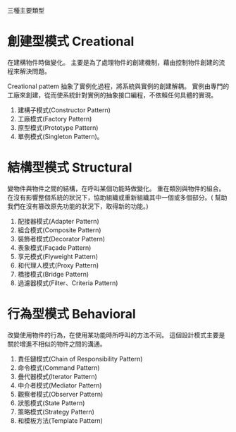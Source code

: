 三種主要類型

# 創建型模式 Creational
在建構物件時做變化。
主要是為了處理物件的創建機制，藉由控制物件創建的流程來解決問題。

Creational pattem 抽象了實例化過程，將系統與實例的創建解耦。
實例由專門的工廠來創建，從而使系統針對實例的抽象接口編程，不依賴任何具體的實現。

1. 建構子模式(Constructor Pattern)
2. 工廠模式(Factory Pattern)
3. 原型模式(Prototype Pattern)
4. 單例模式(Singleton Pattern)。

# 結構型模式 Structural
變物件與物件之間的結構，在呼叫某個功能時做變化。
重在類別與物件的組合。
在沒有影響整個系統的狀況下，協助組織或重新組織其中一個或多個部分。( 幫助我們在沒有篡改原先功能的狀況下，取得新的功能。)

1. 配接器模式(Adapter Pattern)
2. 組合模式(Composite Pattern)
3. 裝飾者模式(Decorator Pattern)
4. 表象模式(Façade Pattern)
5. 享元模式(Flyweight Pattern)
6. 和代理人模式(Proxy Pattern)
7. 橋接模式(Bridge Pattern)
8. 過濾器模式(Filter、Criteria Pattern)

# 行為型模式 Behavioral
改變使用物件的行為，在使用某功能時所呼叫的方法不同。
這個設計模式主要是關於增進不相似的物件之間的溝通。

1. 責任鏈模式(Chain of Responsibility Pattern)
2. 命令模式(Command Pattern)
3. 疊代器模式(Iterator Pattern)
4. 中介者模式(Mediator Pattern)
5. 觀察者模式(Observer Pattern)
6. 狀態模式(State Pattern)
7. 策略模式(Strategy Pattern)
8. 和模板方法(Template Pattern)